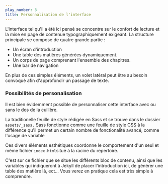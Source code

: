```yaml
---
play_number: 3
title: Personnalisation de l'interface
---
```


L'interface tel qu'il a été ici pensé se concentre sur le confort de lecture et la mise en page de contenue typographiquement exigeant. La structure principale se compose de quatre grande partie :

- Un écran d'introduction
- Une table des matières générées dynamiquement.
- Un corps de page comprenant l'ensemble des chapitres.
- Une bar de navigation

En plus de ces simples éléments, un volet latéral peut être au besoin convoqué afin d'approfondir un passage de texte.

### Possibilités de personalisation

Il est bien évidemment possible de personnaliser cette interface avec ou sans le dos de la cuillère. 

La traditionelle feuille de style rédigée en Sass et se trouve dans le dossier `assets/_sass.` Sass fonctionne comme une feuille de style CSS à la différence qu'il permet un certain nombre de fonctionalité avancé, comme l'usage de variable

Ces divers éléments esthétiques coordonne le comportement d'un seul et même fichier `index.html`situé à la racine du repertoire.

C'est sur ce fichier que se situe les différents bloc de contenu, ainsi que les variables qui indiqueront à Jekyll de placer l'introduction ici, de générer une table des matière là, ect... Vous verez en pratique cela est très simple à comprendre.